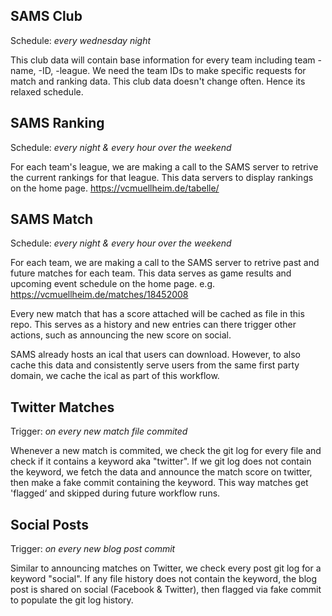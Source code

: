 ## SAMS Club
Schedule: *every wednesday night*

This club data will contain base information for every team including team -name, -ID, -league. 
We need the team IDs to make specific requests for match and ranking data.
This club data doesn't change often. Hence its relaxed schedule. 
  
## SAMS Ranking
Schedule: *every night & every hour over the weekend*

For each team's league, we are making a call to the SAMS server to retrive the current rankings for that league.
This data servers to display rankings on the home page. https://vcmuellheim.de/tabelle/

## SAMS Match
Schedule: *every night & every hour over the weekend*

For each team, we are making a call to the SAMS server to retrive past and future matches for each team.
This data serves as game results and upcoming event schedule on the home page. e.g. https://vcmuellheim.de/matches/18452008

Every new match that has a score attached will be cached as file in this repo. This serves as a history and new entries can there trigger other actions, such as announcing the new score on social.

SAMS already hosts an ical that users can download. However, to also cache this data and consistently serve users from the same first party domain, we cache the ical as part of this workflow.

## Twitter Matches
Trigger: *on every new match file commited*

Whenever a new match is commited, we check the git log for every file and check if it contains a keyword aka "twitter". If we git log does not contain the keyword, we fetch the data and announce the match score on twitter, then make a fake commit containing the keyword. This way matches get 'flagged‘ and skipped during future workflow runs. 

## Social Posts
Trigger: *on every new blog post commit*

Similar to announcing matches on Twitter, we check every post git log for a keyword "social". If any file history does not contain the keyword, the blog post is shared on social (Facebook & Twitter), then flagged via fake commit to populate the git log history.